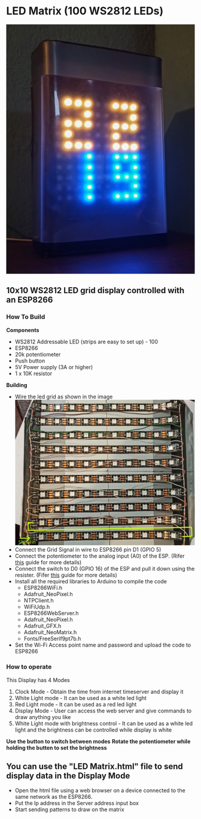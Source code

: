 # LED Matrix (100 WS2812 LEDs) 
![Final Product](https://github.com/ShashiWebMax/LED-Matrix/blob/master/photos/final.jpg?raw=true)
## 10x10 WS2812 LED grid display controlled with an ESP8266


### How To Build
**Components**
 - WS2812 Addressable LED (strips are easy to set up) - 100
 - ESP8266
 - 20k potentiometer
 - Push button
 - 5V Power supply (3A or higher)
 -  1 x 10K resistor  

**Building**

 - Wire the led grid as shown in the image ![Matrix Wiring](https://github.com/ShashiWebMax/LED-Matrix/blob/master/photos/wiring.jpg?raw=true)
 - Connect the Grid Signal in wire to ESP8266 pin D1 (GPIO 5)
 - Connect the potentiometer to the analog input (A0) of the ESP. (Rifer [this](https://www.instructables.com/ESP8266-Using-PWM-With-Potentiometer/) guide for more details)
 - Connect the switch to D0 (GPIO 16) of the ESP and pull it down using the resister. (Fifer [this](https://www.instructables.com/Control-LED-Using-PushButton-With-NodeMCU/) guide for more details)
 - Install all the required libraries to Arduino to compile the code 
	 - ESP8266WiFi.h
	 - Adafruit_NeoPixel.h
	 - NTPClient.h
	 - WiFiUdp.h
	 - ESP8266WebServer.h
	 - Adafruit_NeoPixel.h
	 - Adafruit_GFX.h
	 - Adafruit_NeoMatrix.h
	 - Fonts/FreeSerif9pt7b.h
- Set the Wi-Fi Access point  name  and password and upload the code to ESP8266

### How to operate
This Display has 4 Modes
 1. Clock Mode - Obtain the time from internet timeserver and display it
 2. White Light mode - It can be used as a white led light
 3. Red Light mode -  It can be used as a red led light
 4. Display Mode - User can access the web server and give commands to draw anything you like
 5. White Light mode with brightness control - It can be used as a white led light and the brightness can be controlled while display is white

**Use the button to switch between modes**
**Rotate the potentiometer while holding the butten to set the brightness**

## You can use the "LED Matrix.html" file to send display data in the **Display Mode**
- Open the html file using a web browser on a device connected to the same network as the ESP8266.
- Put the Ip address in the Server address input box
- Start sending patterns to draw on the matrix

